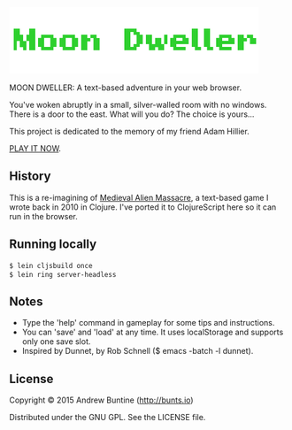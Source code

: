 ![Moon Dweller](/resources/public/images/heading.png?raw=true "Moon Dweller")

MOON DWELLER: A text-based adventure in your web browser.

You've woken abruptly in a small, silver-walled room with no windows. There is a door to the east. What will you do? The choice is yours...

This project is dedicated to the memory of my friend Adam Hillier.

[PLAY IT NOW](http://moon-dweller-staging.elasticbeanstalk.com/).

## History

This is a re-imagining of [Medieval Alien Massacre](https://github.com/buntine/Medieval-Alien-Massacre/), a text-based game I wrote back in 2010 in Clojure. I've ported it to ClojureScript here so it can run in the browser.

## Running locally

    $ lein cljsbuild once
    $ lein ring server-headless

## Notes

 - Type the 'help' command in gameplay for some tips and instructions.
 - You can 'save' and 'load' at any time. It uses localStorage and supports only one save slot.
 - Inspired by Dunnet, by Rob Schnell ($ emacs -batch -l dunnet).

## License

Copyright © 2015 Andrew Buntine (http://bunts.io)

Distributed under the GNU GPL. See the LICENSE file.
